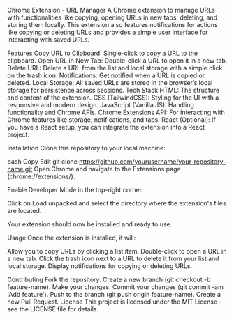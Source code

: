 Chrome Extension - URL Manager
A Chrome extension to manage URLs with functionalities like copying, opening URLs in new tabs, deleting, and storing them locally. This extension also features notifications for actions like copying or deleting URLs and provides a simple user interface for interacting with saved URLs.

Features
Copy URL to Clipboard: Single-click to copy a URL to the clipboard.
Open URL in New Tab: Double-click a URL to open it in a new tab.
Delete URL: Delete a URL from the list and local storage with a simple click on the trash icon.
Notifications: Get notified when a URL is copied or deleted.
Local Storage: All saved URLs are stored in the browser’s local storage for persistence across sessions.
Tech Stack
HTML: The structure and content of the extension.
CSS (TailwindCSS): Styling for the UI with a responsive and modern design.
JavaScript (Vanilla JS): Handling functionality and Chrome APIs.
Chrome Extensions API: For interacting with Chrome features like storage, notifications, and tabs.
React (Optional): If you have a React setup, you can integrate the extension into a React project.

Installation
Clone this repository to your local machine:

bash
Copy
Edit
git clone https://github.com/yourusername/your-repository-name.git
Open Chrome and navigate to the Extensions page (chrome://extensions/).

Enable Developer Mode in the top-right corner.

Click on Load unpacked and select the directory where the extension's files are located.

Your extension should now be installed and ready to use.

Usage
Once the extension is installed, it will:

Allow you to copy URLs by clicking a list item.
Double-click to open a URL in a new tab.
Click the trash icon next to a URL to delete it from your list and local storage.
Display notifications for copying or deleting URLs.

Contributing
Fork the repository.
Create a new branch (git checkout -b feature-name).
Make your changes.
Commit your changes (git commit -am 'Add feature').
Push to the branch (git push origin feature-name).
Create a new Pull Request.
License
This project is licensed under the MIT License - see the LICENSE file for details.
